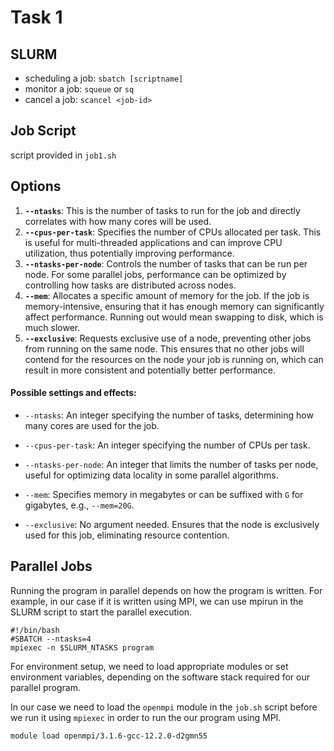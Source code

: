 # Task 1

## SLURM

- scheduling a job: `sbatch [scriptname]`
- monitor a job: `squeue` or `sq`
- cancel a job: `scancel <job-id>`

## Job Script

script provided in `job1.sh`

## Options

1. **`--ntasks`**: This is the number of tasks to run for the job and directly correlates with how many cores will be used. 
2. **`--cpus-per-task`**: Specifies the number of CPUs allocated per task. This is useful for multi-threaded applications and can improve CPU utilization, thus potentially improving performance.
3. **`--ntasks-per-node`**: Controls the number of tasks that can be run per node. For some parallel jobs, performance can be optimized by controlling how tasks are distributed across nodes.
4. **`--mem`**: Allocates a specific amount of memory for the job. If the job is memory-intensive, ensuring that it has enough memory can significantly affect performance. Running out would mean swapping to disk, which is much slower.
5. **`--exclusive`**: Requests exclusive use of a node, preventing other jobs from running on the same node. This ensures that no other jobs will contend for the resources on the node your job is running on, which can result in more consistent and potentially better performance.

#### Possible settings and effects:

- `--ntasks`: An integer specifying the number of tasks, determining how many cores are used for the job.
  
- `--cpus-per-task`: An integer specifying the number of CPUs per task.
  
- `--ntasks-per-node`: An integer that limits the number of tasks per node, useful for optimizing data locality in some parallel algorithms.
  
- `--mem`: Specifies memory in megabytes or can be suffixed with `G` for gigabytes, e.g., `--mem=20G`.
  
- `--exclusive`: No argument needed. Ensures that the node is exclusively used for this job, eliminating resource contention.

## Parallel Jobs

Running the program in parallel depends on how the program is written. For example, in our case if it is written using MPI, we can use mpirun in the SLURM script to start the parallel execution.

```
#!/bin/bash
#SBATCH --ntasks=4
mpiexec -n $SLURM_NTASKS program
```

For environment setup, we need to load appropriate modules or set environment variables, depending on the software stack required for our parallel program.

In our case we need to load the `openmpi` module in the `job.sh` script before we run it using `mpiexec` in order to run the our program using MPI.

```
module load openmpi/3.1.6-gcc-12.2.0-d2gmn55
```
